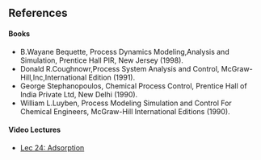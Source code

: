 ## References
#### Books
- B.Wayane Bequette, Process Dynamics Modeling,Analysis and Simulation, Prentice Hall PIR, New Jersey (1998).
- Donald R.Coughnowr,Process System Analysis and Control, McGraw-Hill,Inc,International Edition (1991).
- George Stephanopoulos, Chemical Process Control, Prentice Hall of India Private Ltd, New Delhi (1990).
- William L.Luyben, Process Modeling Simulation and Control For Chemical Engineers, McGraw-Hill International Editions (1990).


#### Video Lectures
- [Lec 24: Adsorption](https://archive.nptel.ac.in/courses/103/103/103103154/)

